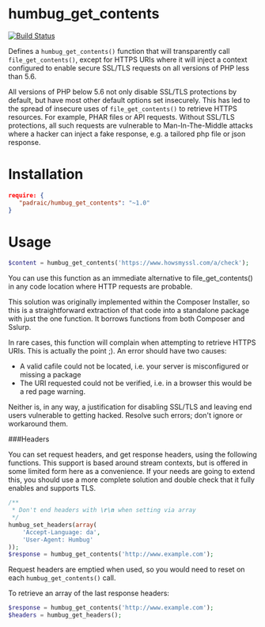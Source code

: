 humbug_get_contents
===================

[![Build Status](https://travis-ci.org/humbug/file_get_contents.svg)](https://travis-ci.org/humbug/file_get_contents)

Defines a `humbug_get_contents()` function that will transparently call `file_get_contents()`,
except for HTTPS URIs where it will inject a context configured to enable secure
SSL/TLS requests on all versions of PHP less than 5.6.

All versions of PHP below 5.6 not only disable SSL/TLS protections by default, but
have most other default options set insecurely. This has led to
the spread of insecure uses of `file_get_contents()` to retrieve HTTPS resources. For example,
PHAR files or API requests. Without SSL/TLS protections, all such requests are vulnerable
to Man-In-The-Middle attacks where a hacker can inject a fake response, e.g. a tailored php
file or json response.

Installation
============

```json
require: {
   "padraic/humbug_get_contents": "~1.0"
}
```

Usage
=====

```php
$content = humbug_get_contents('https://www.howsmyssl.com/a/check');
```

You can use this function as an immediate alternative to file_get_contents() in any code
location where HTTP requests are probable.

This solution was originally implemented within the Composer Installer, so this is a
straightforward extraction of that code into a standalone package with just the one function.
It borrows functions from both Composer and Sslurp.

In rare cases, this function will complain when attempting to retrieve HTTPS URIs. This is
actually the point ;). An error should have two causes:

* A valid cafile could not be located, i.e. your server is misconfigured or missing a package
* The URI requested could not be verified, i.e. in a browser this would be a red page warning.

Neither is, in any way, a justification for disabling SSL/TLS and leaving end users vulnerable
to getting hacked. Resolve such errors; don't ignore or workaround them.

###Headers

You can set request headers, and get response headers, using the following functions.
This support is based around stream contexts, but is offered in some limited form
here as a convenience. If your needs are going to extend this, you should use a
more complete solution and double check that it fully enables and supports TLS.

```php
/**
 * Don't end headers with \r\n when setting via array
 */
humbug_set_headers(array(
    'Accept-Language: da',
    'User-Agent: Humbug'
));
$response = humbug_get_contents('http://www.example.com');
```

Request headers are emptied when used, so you would need to reset on each
`humbug_get_contents()` call.

To retrieve an array of the last response headers:

```php
$response = humbug_get_contents('http://www.example.com');
$headers = humbug_get_headers();
```
